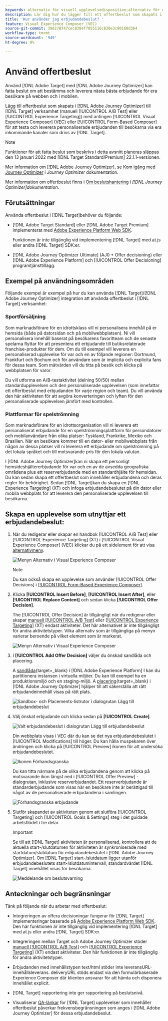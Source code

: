 ```yaml
---
keywords: alternativ för visuell upplevelsedisposition;alternativ för upplevelsedisposition;alternativ för upplevelsedisposition;beslut om erbjudande;offer decisioning;ajo;reseoptimering
description: Lär dig hur du lägger till ett offertbeslut som skapats i [!DNL Adobe Journey Optimizer] till en aktivitet.
title: 'Hur använder jag erbjudandebeslut? '
feature: Visual Experience Composer (VEC)
source-git-commit: 39d278747cec838ef7855116c820e3c80160d364
workflow-type: tm+mt
source-wordcount: '949'
ht-degree: 0%

---
```


# Använd offertbeslut

Använd [!DNL Adobe Target] med [!DNL Adobe Journey Optimizer] kan fatta beslut om att bestämma och leverera nästa bästa erbjudande för era besökare på webben och i mobilen.

Lägg till offertbeslut som skapats i [!DNL Adobe Journey Optimizer] till [!DNL Target] verksamhet (manuell [!UICONTROL A/B Test] eller [!UICONTROL Experience Targeting]) med antingen [!UICONTROL Visual Experience Composer] (VEC) eller [!UICONTROL Form-Based Composer] för att testa och leverera personaliserade erbjudanden till besökarna via era inkommande kanaler som drivs av [!DNL Target].

>[!NOTE]
>
>Funktioner för att fatta beslut som beskrivs i detta avsnitt planeras släppas den 13 januari 2022 med [!DNL Target Standard/Premium] 22.1.1-versionen.

Mer information om [!DNL Adobe Journey Optimizer], se [Kom igång med Journey Optimizer](https://experienceleague-review.corp.adobe.com/docs/journey-optimizer/using/get-started/get-started.html) i *Journey Optimizer* dokumentation.

Mer information om offertbeslut finns i [Om beslutshantering](https://experienceleague.adobe.com/docs/journey-optimizer/using/offer-decisioniong/get-started/starting-offer-decisioning.html) i *[!DNL Journey Optimizer]dokumentation*.

## Förutsättningar

Använda offertbeslut i [!DNL Target]behöver du följande:

* [!DNL Adobe Target Standard] eller [!DNL Adobe Target Premium] implementerat med [Adobe Experience Platform Web SDK](/help/c-implementing-target/c-implementing-target-for-client-side-web/aep-web-sdk.md).

   Funktionen är inte tillgänglig vid implementering [!DNL Target] med at.js eller andra [!DNL Target] SDK:er.

* [!DNL Adobe Journey Optimizer Ultimate] (AJ0 + Offer decisioning) eller [!DNL Adobe Experience Platform] och [!UICONTROL Offer Decisioning] programtjänsttillägg.

## Exempel på användningsområden

Följande exempel är exempel på hur du kan använda [!DNL Target]/[!DNL Adobe Journey Optimizer] integration att använda offertbeslut i [!DNL Target] verksamhet:

### Sportförsäljning

Som marknadsförare för en idrottsklass vill ni personalisera innehåll på er hemsida (både på datorsidan och på mobilwebbplatsen). Ni vill personalisera innehåll baserat på besökarens favoritteam och de senaste spelarna flyttar för att presentera ett erbjudande till butiksrelaterade franchise-produkter för dem. Om du till exempel vill leverera en personaliserad upplevelse för var och en av följande regioner: Dortmund, Frankfurt och Bochum och för användare som är implicita och explicita fans för dessa team. Som mätvärden vill du titta på besök och klicka på webbplatsen för varor.

Du vill utforma en A/B-testaktivitet (delning 50/50) mellan standardupplevelsen och den personaliserade upplevelsen (som innefattar ett offertbeslut med erbjudanden för varje region och team). Du vill använda den här aktiviteten för att avgöra konverteringen och lyften för den personaliserade upplevelsen jämfört med kontrollen.

### Plattformar för spelströmning

Som marknadsförare för en idrottsorganisation vill ni leverera ett personaliserat erbjudande för en spelströmningsplattform för persondatorer och mobilanvändare från olika platser: Tyskland, Frankrike, Mexiko och Brasilien. När en besökare kommer till en dator- eller mobilwebbplats från någon av dessa platser vill ni leverera ett erbjudande om spelströmning på det lokala språket och till motsvarande pris för den lokala valutan.

I [!DNL Adobe Journey Optimizer]kan ni skapa ett personligt hemsideshjältererbjudande för var och en av de avsedda geografiska områdena plus ett reserverbjudande med en standardhjälte för hemsidan. Du kan sedan skapa ett offertbeslut som innehåller erbjudandena och deras regler för behörighet. Sedan [!DNL Target]kan du skapa en [!DNL Experience Targeting] (XT) och infoga erbjudandebeslutet på din dator eller mobila webbplats för att leverera den personaliserade upplevelsen till besökarna.

## Skapa en upplevelse som utnyttjar ett erbjudandebeslut:

1. När du redigerar eller skapar en handbok [!UICONTROL A/B Test] eller [!UICONTROL Experience Targeting] (XT) i [!UICONTROL Visual Experience Composer] (VEC) klickar du på ett sidelement för att visa [alternativmeny](/help/c-experiences/c-visual-experience-composer/viztarget-options.md).

   ![Menyn Alternativ i Visual Experience Composer](assets/options-menu1.png)

   >[!NOTE]
   >
   >Du kan också skapa en upplevelse som använder [!UICONTROL Offer Decisions] i [[!UICONTROL Form-Based Experience Composer]](/help/c-experiences/form-experience-composer.md).

1. Klicka **[!UICONTROL Insert Before]**, **[!UICONTROL Insert After]**, eller **[!UICONTROL Replace Content]** och sedan klicka **[!UICONTROL Offer Decision]**.

   The [!UICONTROL Offer Decision] är tillgängligt när du redigerar eller skapar [manuell [!UICONTROL A/B Test]](/help/c-activities/t-test-ab/test-ab.md#types) eller [[!UICONTROL Experience Targeting]](/help/c-activities/t-experience-target/experience-target.md) (XT) endast aktiviteter. Det här alternativet är inte tillgängligt för andra aktivitetstyper. Vilka alternativ som är tillgängliga på menyn varierar beroende på vilket element som är markerat.

   ![Menyn Alternativ i Visual Experience Composer](assets/options-menu.png)

1. I **[!UICONTROL Add Offer Decision]** väljer du önskad sandlåda och placering.

   A [sandlåda](https://experienceleague.adobe.com/docs/experience-platform/sandbox/ui/overview.html){target=_blank} i [!DNL Adobe Experience Platform] I kan du partitionera instansen i virtuella miljöer. Du kan till exempel ha en produktionsmiljö och en staging-miljö. A [placering](https://experienceleague.adobe.com/docs/journey-optimizer/using/offer-decisioniong/create-components/creating-placements.html){target=_blank} i [!DNL Adobe Journey Optimizer] hjälper till att säkerställa att rätt erbjudandeinnehåll visas på rätt plats.

   ![Sandbox- och Placements-listrutor i dialogrutan Lägg till erbjudandebeslut](/help/c-integrating-target-with-mac/ajo/assets/sandbox-placement.png)

1. Välj önskat erbjudande och klicka sedan på **[!UICONTROL Create]**.

   ![Valt erbjudandebeslut i dialogrutan Lägg till erbjudandebeslut](assets/offer-decision.png)

   Din webbplats visas i VEC där du kan se det nya erbjudandebeslutet i [!UICONTROL Modifications] till höger. Du kan hålla muspekaren över ändringen och klicka på [!UICONTROL Preview] ikonen för att undersöka erbjudandebeslutet.

   ![Ikonen Förhandsgranska](assets/preview-icon.png)

   Du kan titta närmare på de olika erbjudandena genom att klicka på motsvarande ikon längst ned i [!UICONTROL Offer Preview] -dialogrutan, inklusive reserverbjudandet. Ett reserverbjudande är standarderbjudande som visas när en besökare inte är berättigad till något av de personaliserade erbjudandena i samlingen.

   ![Förhandsgranska erbjudande](assets/offer-preview.png)

1. Slutför skapandet av aktiviteten genom att slutföra [!UICONTROL Targeting] och [!UICONTROL Goals & Settings] steg i det guidade arbetsflödet i tre delar.

   >[!IMPORTANT]
   >
   >Se till att [!DNL Target] aktiviteten är personaliserad, kontrollera att de aktuella start-/slutdatumen för aktiviteten är synkroniserade med startdatum/slutdatum för erbjudandebeslutet i [!DNL Adobe Journey Optimizer]. Om [!DNL Target] start-/slutdatum ligger utanför erbjudandebeslutets start-/slutdatumintervall, standardvärdet [!DNL Target] innehållet visas för besökarna.

   ![Meddelande om beslutsvarning](/help/c-integrating-target-with-mac/ajo/assets/offer-decision-warning.png)

## Anteckningar och begränsningar

Tänk på följande när du arbetar med offertbeslut:

* Integreringen av offera decisioningar fungerar för [!DNL Target] implementeringar baserade på [Adobe Experience Platform Web SDK](/help/c-implementing-target/c-implementing-target-for-client-side-web/aep-web-sdk.md). Den här funktionen är inte tillgänglig vid implementering [!DNL Target] med at.js eller andra [!DNL Target] SDK:er.

* Integreringen mellan Target och Adobe Journey Optimizer stöder [manuell [!UICONTROL A/B Test]](/help/c-activities/t-test-ab/test-ab.md#types) och [[!UICONTROL Experience Targeting]](/help/c-activities/t-experience-target/experience-target.md) (XT) endast aktiviteter. Den här funktionen är inte tillgänglig för andra aktivitetstyper.

* Erbjudanden med innehållstypen text/html stöder inte leveransURL-innehållsleverans. deliveryURL stöds endast via den formulärbaserade Experience Composer där klienten ansvarar för att hämta och disponera innehållet explicit.

* [!DNL Target] rapportering inte ger rapportering på beslutsnivå.

* Visualiserar [QA-länkar](/help/c-activities/c-activity-qa/activity-qa.md) for [!DNL Target] upplevelser som innehåller offertbeslut påverkar frekvensbegränsningen som anges i [!DNL Adobe Journey Optimizer] för dessa erbjudandebeslut.








